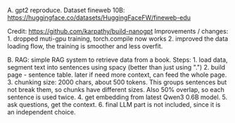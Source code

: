 A. gpt2 reproduce. Dataset fineweb 10B: https://huggingface.co/datasets/HuggingFaceFW/fineweb-edu

Credit: https://github.com/karpathy/build-nanogpt
Improvements / changes: 
	1. dropped muti-gpu training, torch.compile now works
	2. improved the data loading flow, the training is smoother and less overfit.

B. RAG: simple RAG system to retrieve data from a book. 
Steps:
	1. load data, segment text into sentences using spacy (better than just using ".")
	2. build page - sentence table. later if need more context, can feed the whole page.
	3. chunking size: 2000 chars, about 500 tokens. This groups sentences but not break them, so chunks have different sizes. Also 50% overlap, so each sentence is used twice.
	4. get embedding from latest Qwen3 0.6B model.
	5. ask questions, get the context.
	6. final LLM part is not included, since it is an independent choice.

